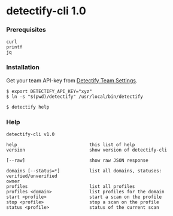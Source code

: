 # detectify-cli 1.0

### Prerequisites

```
curl
printf
jq
```

### Installation

Get your team API-key from [Detectify Team Settings](https://detectify.com/dashboard/team).

```
$ export DETECTIFY_API_KEY="xyz"
$ ln -s "$(pwd)/detectify" /usr/local/bin/detectify

$ detectify help
```

### Help

```
detectify-cli v1.0

help                           this list of help
version                        show version of detectify-cli

[--raw]                        show raw JSON response

domains [--status=*]           list all domains, statuses: verified/unverified
owner
profiles                       list all profiles
profiles <domain>              list profiles for the domain
start <profile>                start a scan on the profile
stop <profile>                 stop a scan on the profile
status <profile>               status of the current scan
```